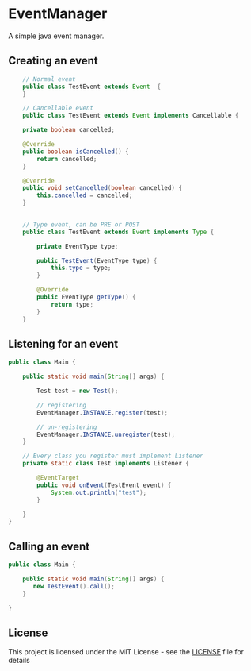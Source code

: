 # EventManager

A simple java event manager.

## Creating an event

```java
    // Normal event
    public class TestEvent extends Event  {
    }
```

```java
    // Cancellable event
    public class TestEvent extends Event implements Cancellable {

    private boolean cancelled;

    @Override
    public boolean isCancelled() {
        return cancelled;
    }

    @Override
    public void setCancelled(boolean cancelled) {
        this.cancelled = cancelled;
    }
    
```

```java
    // Type event, can be PRE or POST
    public class TestEvent extends Event implements Type {

        private EventType type;

        public TestEvent(EventType type) {
            this.type = type;
        }

        @Override
        public EventType getType() {
            return type;
        }
    }
```

## Listening for an event
```java
public class Main {

    public static void main(String[] args) {

        Test test = new Test();

        // registering
        EventManager.INSTANCE.register(test);

        // un-registering
        EventManager.INSTANCE.unregister(test);
    }

    // Every class you register must implement Listener
    private static class Test implements Listener {

        @EventTarget
        public void onEvent(TestEvent event) {
            System.out.println("test");
        }

    }
}
```

## Calling an event
```java
public class Main {

    public static void main(String[] args) {
       new TestEvent().call();
    }

}
```

## License
This project is licensed under the MIT License - see the [LICENSE](LICENSE) file for details
